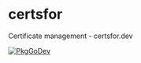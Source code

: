 # certsfor
Certificate management - certsfor.dev


[![PkgGoDev](https://pkg.go.dev/badge/mod/github.com/fernandezvara/rest)](https://pkg.go.dev/mod/github.com/fernandezvara/rest)
